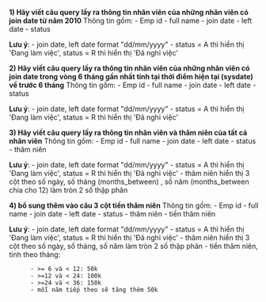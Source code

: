 **1) Hãy viết câu query lấy ra thông tin nhân viên của những nhân viên có join date từ năm 2010**
    Thông tin gồm:
    - Emp id
    - full name
    - join date
    - left date
    - status 
 
   **Lưu ý**: 
        - join date, left date format "dd/mm/yyyy"
        - status = A thì hiển thị 'Đang làm việc', status = R thì hiển thị 'Đã nghỉ việc'

**2) Hãy viết câu query lấy ra thông tin nhân viên của những nhân viên có join date trong vòng 6 tháng gần nhất tính tại thời điểm hiện tại (sysdate) về trước 6 tháng**
    Thông tin gồm:
    - Emp id
    - full name
    - join date
    - left date
    - status 
 
   **Lưu ý**: 
        - join date, left date format "dd/mm/yyyy"
        - status = A thì hiển thị 'Đang làm việc', status = R thì hiển thị 'Đã nghỉ việc'

**3) Hãy viết câu query lấy ra thông tin nhân viên và thâm niên của tất cả nhân viên**
    Thông tin gồm:
    - Emp id
    - full name
    - join date
    - left date
    - status 
    - thâm niên

**Lưu ý**: 
        - join date, left date format "dd/mm/yyyy"
        - status = A thì hiển thị 'Đang làm việc', status = R thì hiển thị 'Đã nghỉ việc'
        - thâm niên hiển thị 3 cột theo số ngày, số tháng (months_between) , số năm (months_between chia cho 12) làm tròn 2 số thập phân


**4) bổ sung thêm vào câu 3 cột tiền thâm niên**
    Thông tin gồm:
    - Emp id
    - full name
    - join date
    - left date
    - status 
    - thâm niên
    - tiền thâm niên

**Lưu ý**: 
        - join date, left date format "dd/mm/yyyy"
        - status = A thì hiển thị 'Đang làm việc', status = R thì hiển thị 'Đã nghỉ việc'
        - thâm niên hiển thị 3 cột theo số ngày, số tháng, số năm làm tròn 2 số thập phân
        - tiền thâm niên, tính theo tháng:
        
          - >= 6 và < 12: 50k
          - >=12 và < 24: 100k
          - >=24 và < 36: 150k
          - mỗi năm tiếp theo sẽ tăng thêm 50k 
